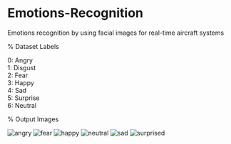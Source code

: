 # Emotions-Recognition
Emotions recognition by using facial images for real-time aircraft systems


% Dataset Labels

0: Angry<br/>
1: Disgust<br/>
2: Fear<br/>
3: Happy<br/>
4: Sad<br/>
5: Surprise<br/>
6: Neutral<br/>


% Output Images



![angry](https://user-images.githubusercontent.com/35194791/62648447-7b1a6280-b95b-11e9-8121-1a870816b209.JPG)
![fear](https://user-images.githubusercontent.com/35194791/62648458-84a3ca80-b95b-11e9-9172-c38dbf269cf0.JPG)
![happy](https://user-images.githubusercontent.com/35194791/62648479-8d949c00-b95b-11e9-90c5-f92bbc7ffab2.JPG)
![neutral](https://user-images.githubusercontent.com/35194791/62648496-94bbaa00-b95b-11e9-97c6-476db35774f9.JPG)
![sad](https://user-images.githubusercontent.com/35194791/62648507-9dac7b80-b95b-11e9-9479-4bdffd445f5d.JPG)
![surprised](https://user-images.githubusercontent.com/35194791/62648517-a604b680-b95b-11e9-96fe-b687185dcbca.JPG)

